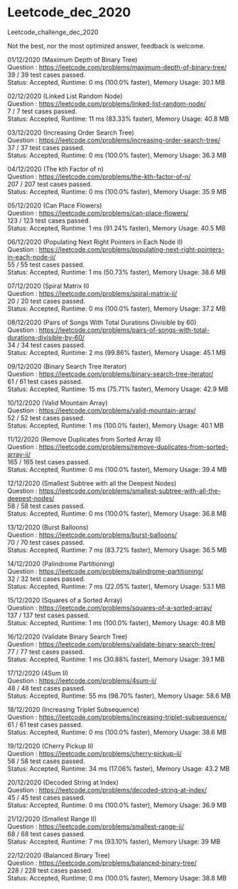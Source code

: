 # Leetcode_dec_2020
Leetcode_challenge_dec_2020

Not the best, nor the most optimized answer, feedback is welcome.


01/12/2020 (Maximum Depth of Binary Tree) \
Question : https://leetcode.com/problems/maximum-depth-of-binary-tree/ \
39 / 39 test cases passed.\
Status: Accepted, Runtime: 0 ms (100.0% faster), Memory Usage: 30.1 MB 

02/12/2020 (Linked List Random Node) \
Question : https://leetcode.com/problems/linked-list-random-node/ \
7 / 7 test cases passed.\
Status: Accepted, Runtime: 11 ms (83.33% faster), Memory Usage: 40.8 MB 

03/12/2020 (Increasing Order Search Tree) \
Question : https://leetcode.com/problems/increasing-order-search-tree/ \
37 / 37 test cases passed.\
Status: Accepted, Runtime: 0 ms (100.0% faster), Memory Usage: 36.3 MB 

04/12/2020 (The kth Factor of n) \
Question : https://leetcode.com/problems/the-kth-factor-of-n/ \
207 / 207 test cases passed.\
Status: Accepted, Runtime: 0 ms (100.0% faster), Memory Usage: 35.9 MB 

05/12/2020 (Can Place Flowers) \
Question : https://leetcode.com/problems/can-place-flowers/ \
123 / 123 test cases passed.\
Status: Accepted, Runtime: 1 ms (91.24% faster), Memory Usage: 40.5 MB 

06/12/2020 (Populating Next Right Pointers in Each Node II) \
Question : https://leetcode.com/problems/populating-next-right-pointers-in-each-node-ii/ \
55 / 55 test cases passed.\
Status: Accepted, Runtime: 1 ms (50.73% faster), Memory Usage: 38.6 MB 

07/12/2020 (Spiral Matrix II) \
Question : https://leetcode.com/problems/spiral-matrix-ii/ \
20 / 20 test cases passed.\
Status: Accepted, Runtime: 0 ms (100.0% faster), Memory Usage: 37.2 MB 

08/12/2020 (Pairs of Songs With Total Durations Divisible by 60) \
Question : https://leetcode.com/problems/pairs-of-songs-with-total-durations-divisible-by-60/ \
34 / 34 test cases passed.\
Status: Accepted, Runtime: 2 ms (99.86% faster), Memory Usage: 45.1 MB 

09/12/2020 (Binary Search Tree Iterator) \
Question : https://leetcode.com/problems/binary-search-tree-iterator/ \
61 / 61 test cases passed.\
Status: Accepted, Runtime: 15 ms (75.71% faster), Memory Usage: 42.9 MB 

10/12/2020 (Valid Mountain Array) \
Question : https://leetcode.com/problems/valid-mountain-array/ \
52 / 52 test cases passed.\
Status: Accepted, Runtime: 1 ms (100.0% faster), Memory Usage: 40.1 MB 

11/12/2020 (Remove Duplicates from Sorted Array II) \
Question : https://leetcode.com/problems/remove-duplicates-from-sorted-array-ii/ \
165 / 165 test cases passed.\
Status: Accepted, Runtime: 0 ms (100.0% faster), Memory Usage: 39.4 MB 

12/12/2020 (Smallest Subtree with all the Deepest Nodes) \
Question : https://leetcode.com/problems/smallest-subtree-with-all-the-deepest-nodes/ \
58 / 58 test cases passed.\
Status: Accepted, Runtime: 0 ms (100.0% faster), Memory Usage: 36.8 MB 

13/12/2020 (Burst Balloons) \
Question : https://leetcode.com/problems/burst-balloons/ \
70 / 70 test cases passed.\
Status: Accepted, Runtime: 7 ms (83.72% faster), Memory Usage: 36.5 MB 

14/12/2020 (Palindrome Partitioning) \
Question : https://leetcode.com/problems/palindrome-partitioning/ \
32 / 32 test cases passed.\
Status: Accepted, Runtime: 7 ms (22.05% faster), Memory Usage: 53.1 MB

15/12/2020 (Squares of a Sorted Array) \
Question : https://leetcode.com/problems/squares-of-a-sorted-array/ \
137 / 137 test cases passed.\
Status: Accepted, Runtime: 1 ms (100.0% faster), Memory Usage: 40.8 MB

16/12/2020 (Validate Binary Search Tree) \
Question : https://leetcode.com/problems/validate-binary-search-tree/ \
77 / 77 test cases passed.\
Status: Accepted, Runtime: 1 ms (30.88% faster), Memory Usage: 39.1 MB

17/12/2020 (4Sum II) \
Question : https://leetcode.com/problems/4sum-ii/ \
48 / 48 test cases passed.\
Status: Accepted, Runtime: 55 ms (98.70% faster), Memory Usage: 58.6 MB

18/12/2020 (Increasing Triplet Subsequence) \
Question : https://leetcode.com/problems/increasing-triplet-subsequence/ \
61 / 61 test cases passed.\
Status: Accepted, Runtime: 0 ms (100.0% faster), Memory Usage: 38.6 MB

19/12/2020 (Cherry Pickup II) \
Question : https://leetcode.com/problems/cherry-pickup-ii/ \
58 / 58 test cases passed.\
Status: Accepted, Runtime: 34 ms (17.06% faster), Memory Usage: 43.2 MB

20/12/2020 (Decoded String at Index) \
Question : https://leetcode.com/problems/decoded-string-at-index/ \
45 / 45 test cases passed.\
Status: Accepted, Runtime: 0 ms (100.0% faster), Memory Usage: 36.9 MB

21/12/2020 (Smallest Range II) \
Question : https://leetcode.com/problems/smallest-range-ii/ \
68 / 68 test cases passed.\
Status: Accepted, Runtime: 7 ms (93.10% faster), Memory Usage: 39 MB

22/12/2020 (Balanced Binary Tree) \
Question : https://leetcode.com/problems/balanced-binary-tree/ \
228 / 228 test cases passed.\
Status: Accepted, Runtime: 0 ms (100.0% faster), Memory Usage: 38.8 MB
